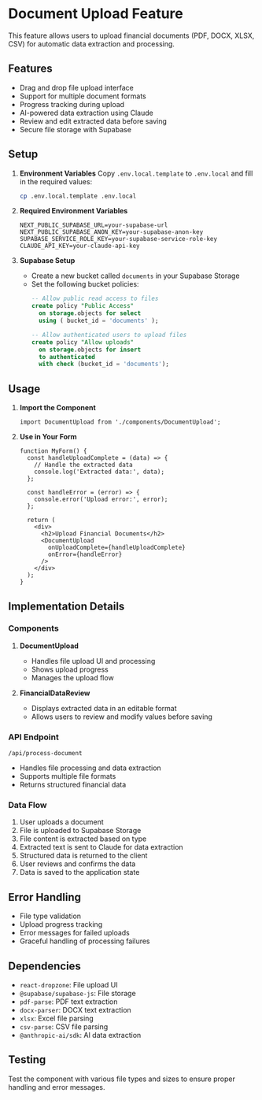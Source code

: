 # Document Upload Feature

This feature allows users to upload financial documents (PDF, DOCX, XLSX, CSV) for automatic data extraction and processing.

## Features

- Drag and drop file upload interface
- Support for multiple document formats
- Progress tracking during upload
- AI-powered data extraction using Claude
- Review and edit extracted data before saving
- Secure file storage with Supabase

## Setup

1. **Environment Variables**
   Copy `.env.local.template` to `.env.local` and fill in the required values:
   ```bash
   cp .env.local.template .env.local
   ```

2. **Required Environment Variables**
   ```
   NEXT_PUBLIC_SUPABASE_URL=your-supabase-url
   NEXT_PUBLIC_SUPABASE_ANON_KEY=your-supabase-anon-key
   SUPABASE_SERVICE_ROLE_KEY=your-supabase-service-role-key
   CLAUDE_API_KEY=your-claude-api-key
   ```

3. **Supabase Setup**
   - Create a new bucket called `documents` in your Supabase Storage
   - Set the following bucket policies:
     ```sql
     -- Allow public read access to files
     create policy "Public Access"
       on storage.objects for select
       using ( bucket_id = 'documents' );
     
     -- Allow authenticated users to upload files
     create policy "Allow uploads"
       on storage.objects for insert
       to authenticated
       with check (bucket_id = 'documents');
     ```

## Usage

1. **Import the Component**
   ```tsx
   import DocumentUpload from './components/DocumentUpload';
   ```

2. **Use in Your Form**
   ```tsx
   function MyForm() {
     const handleUploadComplete = (data) => {
       // Handle the extracted data
       console.log('Extracted data:', data);
     };

     const handleError = (error) => {
       console.error('Upload error:', error);
     };

     return (
       <div>
         <h2>Upload Financial Documents</h2>
         <DocumentUpload 
           onUploadComplete={handleUploadComplete}
           onError={handleError}
         />
       </div>
     );
   }
   ```

## Implementation Details

### Components

1. **DocumentUpload**
   - Handles file upload UI and processing
   - Shows upload progress
   - Manages the upload flow

2. **FinancialDataReview**
   - Displays extracted data in an editable format
   - Allows users to review and modify values before saving

### API Endpoint

`/api/process-document`
- Handles file processing and data extraction
- Supports multiple file formats
- Returns structured financial data

### Data Flow

1. User uploads a document
2. File is uploaded to Supabase Storage
3. File content is extracted based on type
4. Extracted text is sent to Claude for data extraction
5. Structured data is returned to the client
6. User reviews and confirms the data
7. Data is saved to the application state

## Error Handling

- File type validation
- Upload progress tracking
- Error messages for failed uploads
- Graceful handling of processing failures

## Dependencies

- `react-dropzone`: File upload UI
- `@supabase/supabase-js`: File storage
- `pdf-parse`: PDF text extraction
- `docx-parser`: DOCX text extraction
- `xlsx`: Excel file parsing
- `csv-parse`: CSV file parsing
- `@anthropic-ai/sdk`: AI data extraction

## Testing

Test the component with various file types and sizes to ensure proper handling and error messages.
